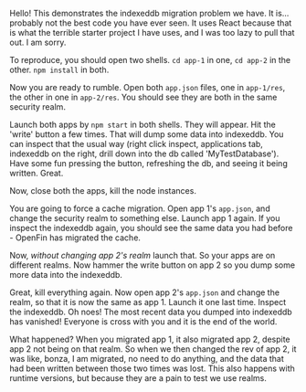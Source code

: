 Hello! This demonstrates the indexeddb migration problem we have. It is... probably not the best code you have ever seen. It uses React because that
is what the terrible starter project I have uses, and I was too lazy to pull that out. I am sorry.

To reproduce, you should open two shells. `cd app-1` in one, `cd app-2` in the other. `npm install` in both.

Now you are ready to rumble. Open both `app.json` files, one in `app-1/res`, the other in one in `app-2/res`. You should see they are both in the same 
security realm. 

Launch both apps by `npm start` in both shells. They will appear. Hit the 'write' button a few times. That will dump some data into indexeddb. 
You can inspect that the usual way (right click inspect, applications tab, indexeddb on the right, drill down into the db called 'MyTestDatabase'). 
Have some fun pressing the button, refreshing the db, and seeing it being written. Great.

Now, close both the apps, kill the node instances.

You are going to force a cache migration. Open app 1's `app.json`, and change the security realm to something else. 
Launch app 1 again. If you inspect the indexeddb again, you should see the same data you had before - OpenFin has migrated the cache.

Now, *without changing app 2's realm* launch that. So your apps are on different realms. Now hammer the write button on app 2 
so you dump some more data into the indexeddb.

Great, kill everything again. Now open app 2's `app.json` and change the realm, so that it is now the same as app 1. Launch it one last time. Inspect the indexeddb.
Oh noes! The most recent data you dumped into indexeddb has vanished! Everyone is cross with you and it is the end of the world.

What happened? When you migrated app 1, it also migrated app 2, despite app 2 not being on that realm. So when we then changed the rev of app 2, it was like, 
bonza, I am migrated, no need to do anything, and the data that had been written between those two times was lost. This also happens with runtime versions, but because they are a pain to test we use realms.